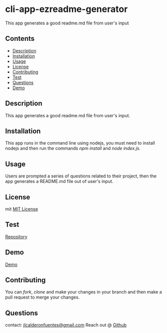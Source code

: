 # cli-app-ezreadme-generator
This app generates a good readme.md file from user's input

## Contents
* [Description](#Description)
* [Installation](#Installation)
* [Usage](#Usage)
* [License](#License)
* [Contributing](#Contributing)
* [Test](#Test)
* [Questions](#Questions)
* [Demo](#Demo)
        
## Description
This app generates a good readme.md file from user's input.  

## Installation
This app runs in the command line using nodejs, you must need to install nodejs and then run the commands *npm install* and *node index.js*.

## Usage
Users are prompted a series of questions related to their project, then the app generates a README.md file out of user's input.

## License
mit
[MIT License](https://api.github.com/licenses/mit)

## Test
[Repository](https://github.com/jlcalderon/cli-app-ezreadme-generator)

## Demo
[Demo](https://drive.google.com/file/d/14vhbVNSrM52jglLg_IhnRoocsW8EZkI7/view)

## Contributing
You can *fork*, *clone* and make your changes in your branch and then make a pull request to merge your changes.

## Questions
contact: <jlcalderonfuentes@gmail.com>
Reach out @ [Github](https://github.com/jlcalderon)
